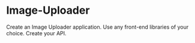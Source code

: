 # Image-Uploader
Create an Image Uploader application. Use any front-end libraries of your choice. Create your API. 
